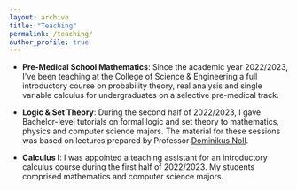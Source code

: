```yaml
---
layout: archive
title: "Teaching"
permalink: /teaching/
author_profile: true
---
```


* <b>Pre-Medical School Mathematics</b>: Since the academic year 2022/2023, I've been teaching at the College of Science & Engineering a full introductory course on probability theory, real analysis and single variable calculus for undergraduates on a selective pre-medical track. 

* <b>Logic & Set Theory</b>: During the second half of 2022/2023, I gave Bachelor-level tutorials on formal logic and set theory to mathematics, physics and computer science majors. The material for these sessions was based on lectures prepared by Professor [Dominikus Noll](https://www.math.univ-toulouse.fr/~noll/).

* <b>Calculus I</b>: I was appointed a teaching assistant for an introductory calculus course during the first half of 2022/2023. My students comprised mathematics and computer science majors.    
